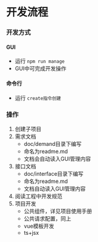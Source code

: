 # 开发流程

### 开发方式
#### GUI
* 运行 `npm run manage`
* GUI中可完成开发操作
#### 命令行
* 运行 `create指令创建`

### 操作
1. 创建子项目
2. 需求文档
   * doc/demand目录下编写
   * 命名为readme.md
   * 文档会自动读入GUI管理内容
3. 接口文档
   * doc/interface目录下编写
   * 命名为readme.md
   * 文档自动读入GUI管理内容
4. 阅读工程中开发规范
5. 项目开发
   * 公共组件，详见项目使用手册
   * 公共请求配置，同上
   * vue模板开发
   * ts+jsx
